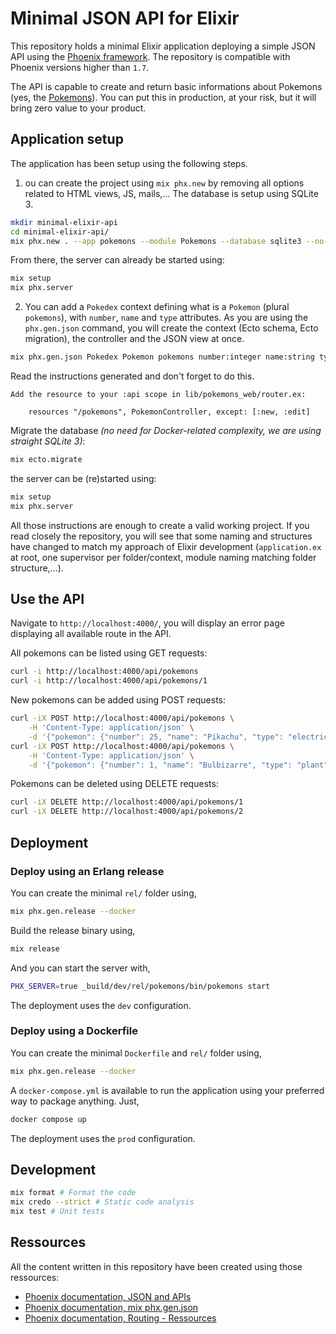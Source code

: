 # Minimal JSON API for Elixir

This repository holds a minimal Elixir application deploying a simple JSON API using the [Phoenix framework](https://hexdocs.pm/phoenix). The repository is compatible with Phoenix versions higher than `1.7`. 

The API is capable to create and return basic informations about Pokemons (yes, the [Pokemons](https://www.pokemon.com/us/pokedex)). You can put this in production, at your risk, but it will bring zero value to your product.

## Application setup

The application has been setup using the following steps. 

1. ou can create the project using `mix phx.new` by removing all options related to HTML views, JS, mails,... The database is setup using SQLite 3.

```bash
mkdir minimal-elixir-api
cd minimal-elixir-api/
mix phx.new . --app pokemons --module Pokemons --database sqlite3 --no-assets --no-dashboard --no-esbuild --no-gettext --no-html --no-mailer --no-tailwind
```

From there, the server can already be started using:

```bash
mix setup
mix phx.server
```

2. You can add a `Pokedex` context defining what is a `Pokemon` (plural `pokemons`), with `number`, `name` and `type` attributes. As you are using the `phx.gen.json` command, you will create the context (Ecto schema, Ecto migration), the controller and the JSON view at once.

```bash
mix phx.gen.json Pokedex Pokemon pokemons number:integer name:string type:string
```

Read the instructions generated and don't forget to do this.

```
Add the resource to your :api scope in lib/pokemons_web/router.ex:

    resources "/pokemons", PokemonController, except: [:new, :edit]
```

Migrate the database *(no need for Docker-related complexity, we are using straight SQLite 3)*:

```bash
mix ecto.migrate
```

the server can be (re)started using:

```bash
mix setup
mix phx.server
```

All those instructions are enough to create a valid working project. If you read closely the repository, you will see that some naming and structures have changed to match my approach of Elixir development (`application.ex` at root, one supervisor per folder/context, module naming matching folder structure,...).

## Use the API

Navigate to `http://localhost:4000/`, you will display an error page displaying all available route in the API.

All pokemons can be listed using GET requests:

```bash
curl -i http://localhost:4000/api/pokemons
curl -i http://localhost:4000/api/pokemons/1
```

New pokemons can be added using POST requests:

```bash
curl -iX POST http://localhost:4000/api/pokemons \
    -H 'Content-Type: application/json' \
    -d '{"pokemon": {"number": 25, "name": "Pikachu", "type": "electric"}}'
curl -iX POST http://localhost:4000/api/pokemons \
    -H 'Content-Type: application/json' \
    -d '{"pokemon": {"number": 1, "name": "Bulbizarre", "type": "plant"}}'
```

Pokemons can be deleted using DELETE requests:

```bash
curl -iX DELETE http://localhost:4000/api/pokemons/1
curl -iX DELETE http://localhost:4000/api/pokemons/2
```

## Deployment

### Deploy using an Erlang release

You can create the minimal `rel/` folder using,

```bash
mix phx.gen.release --docker
```

Build the release binary using,

```bash
mix release
```

And you can start the server with,

```bash
PHX_SERVER=true _build/dev/rel/pokemons/bin/pokemons start
```

The deployment uses the `dev` configuration.

### Deploy using a Dockerfile

You can create the minimal `Dockerfile` and `rel/` folder using,

```bash
mix phx.gen.release --docker
```

A `docker-compose.yml` is available to run the application using your preferred way to package anything. Just,

```bash
docker compose up
```

The deployment uses the `prod` configuration.

## Development

```bash
mix format # Format the code
mix credo --strict # Static code analysis
mix test # Unit tests
```

## Ressources

All the content written in this repository have been created using those ressources:

- [Phoenix documentation, JSON and APIs](https://hexdocs.pm/phoenix/json_and_apis.html)
- [Phoenix documentation, mix phx.gen.json](https://hexdocs.pm/phoenix/Mix.Tasks.Phx.Gen.Json.html)
- [Phoenix documentation, Routing - Ressources](https://hexdocs.pm/phoenix/routing.html#resources)